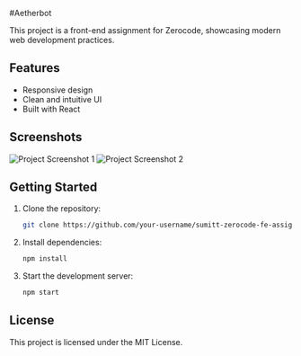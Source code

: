 #Aetherbot

This project is a front-end assignment for Zerocode, showcasing modern web development practices.

## Features

- Responsive design
- Clean and intuitive UI
- Built with React

## Screenshots

![Project Screenshot 1](/1.png)
![Project Screenshot 2](/2.png)

## Getting Started

1. Clone the repository:
    ```bash
    git clone https://github.com/your-username/sumitt-zerocode-fe-assignment.git
    ```
2. Install dependencies:
    ```bash
    npm install
    ```
3. Start the development server:
    ```bash
    npm start
    ```

## License

This project is licensed under the MIT License.
